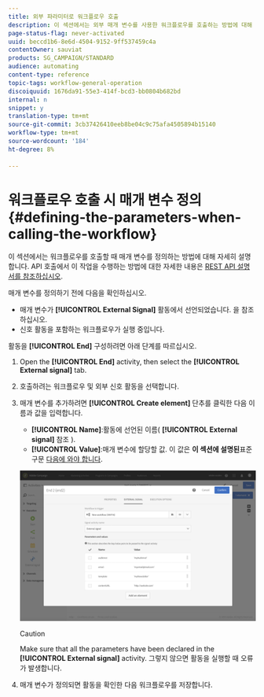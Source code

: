```yaml
---
title: 외부 파라미터로 워크플로우 호출
description: 이 섹션에서는 외부 매개 변수를 사용한 워크플로우를 호출하는 방법에 대해 자세히 설명합니다.
page-status-flag: never-activated
uuid: beccd1b6-8e6d-4504-9152-9ff537459c4a
contentOwner: sauviat
products: SG_CAMPAIGN/STANDARD
audience: automating
content-type: reference
topic-tags: workflow-general-operation
discoiquuid: 1676da91-55e3-414f-bcd3-bb0804b682bd
internal: n
snippet: y
translation-type: tm+mt
source-git-commit: 3cb37426410eeb8be04c9c75afa4505894b15140
workflow-type: tm+mt
source-wordcount: '184'
ht-degree: 8%

---
```



# 워크플로우 호출 시 매개 변수 정의 {#defining-the-parameters-when-calling-the-workflow}

이 섹션에서는 워크플로우를 호출할 때 매개 변수를 정의하는 방법에 대해 자세히 설명합니다. API 호출에서 이 작업을 수행하는 방법에 대한 자세한 내용은 [REST API 설명서를 참조하십시오](../../api/using/triggering-a-signal-activity.md).

매개 변수를 정의하기 전에 다음을 확인하십시오.

* 매개 변수가 **[!UICONTROL External Signal]** 활동에서 선언되었습니다. [](../../automating/using/declaring-parameters-external-signal.md)을 참조하십시오.
* 신호 활동을 포함하는 워크플로우가 실행 중입니다.

활동을 **[!UICONTROL End]** 구성하려면 아래 단계를 따르십시오.

1. Open the **[!UICONTROL End]** activity, then select the **[!UICONTROL External signal]** tab.
1. 호출하려는 워크플로우 및 외부 신호 활동을 선택합니다.
1. 매개 변수를 추가하려면 **[!UICONTROL Create element]** 단추를 클릭한 다음 이름과 값을 입력합니다.

   * **[!UICONTROL Name]**:활동에 선언된 이름( **[!UICONTROL External signal]** 참조 [](../../automating/using/declaring-parameters-external-signal.md)).
   * **[!UICONTROL Value]**:매개 변수에 할당할 값. 이 값은 **이 섹션에 설명된**&#x200B;표준 구문 [다음에 와야 합니다](../../automating/using/advanced-expression-editing.md#standard-syntax).

   ![](assets/extsignal_definingparameters_2.png)

   >[!CAUTION]
   >
   >Make sure that all the parameters have been declared in the **[!UICONTROL External signal]** activity. 그렇지 않으면 활동을 실행할 때 오류가 발생합니다.

1. 매개 변수가 정의되면 활동을 확인한 다음 워크플로우를 저장합니다.

